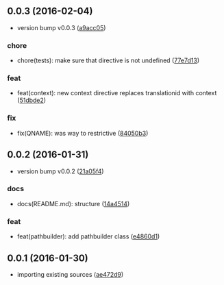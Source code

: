 <a name="0.0.3"></a>
## 0.0.3 (2016-02-04)


* version bump v0.0.3 ([a9acc05](https://github.com/coldrye-es/ypo-parser-common/commit/a9acc05))

### chore

* chore(tests): make sure that directive is not undefined ([77e7d13](https://github.com/coldrye-es/ypo-parser-common/commit/77e7d13))

### feat

* feat(context): new context directive replaces translationid with context ([51dbde2](https://github.com/coldrye-es/ypo-parser-common/commit/51dbde2))

### fix

* fix(QNAME): was way to restrictive ([84050b3](https://github.com/coldrye-es/ypo-parser-common/commit/84050b3))



<a name="0.0.2"></a>
## 0.0.2 (2016-01-31)


* version bump v0.0.2 ([21a05f4](https://github.com/coldrye-es/ypo-parser-common/commit/21a05f4))

### docs

* docs(README.md): structure ([14a4514](https://github.com/coldrye-es/ypo-parser-common/commit/14a4514))

### feat

* feat(pathbuilder): add pathbuilder class ([e4860d1](https://github.com/coldrye-es/ypo-parser-common/commit/e4860d1))



<a name="0.0.1"></a>
## 0.0.1 (2016-01-30)


* importing existing sources ([ae472d9](https://github.com/coldrye-es/ypo-parser-common/commit/ae472d9))



